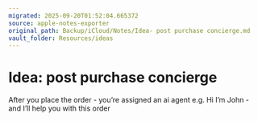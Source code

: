 ```yaml
---
migrated: 2025-09-20T01:52:04.665372
source: apple-notes-exporter
original_path: Backup/iCloud/Notes/Idea- post purchase concierge.md
vault_folder: Resources/ideas
---
```

# Idea: post purchase concierge 

After you place the order - you’re assigned an ai agent e.g. Hi I’m John - and I’ll help you with this order 
